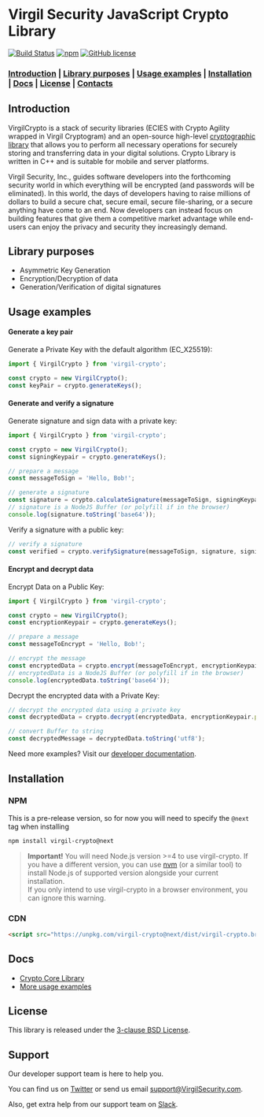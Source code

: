 # Virgil Security JavaScript Crypto Library 
[![Build Status](https://travis-ci.org/VirgilSecurity/virgil-crypto-javascript.svg?branch=v2_0)](https://travis-ci.org/VirgilSecurity/virgil-crypto-javascript) 
[![npm](https://img.shields.io/npm/v/virgil-crypto.svg)](https://www.npmjs.com/package/virgil-crypto)
[![GitHub license](https://img.shields.io/badge/license-BSD%203--Clause-blue.svg)](https://github.com/VirgilSecurity/virgil/blob/master/LICENSE)

### [Introduction](#introduction) | [Library purposes](#library-purposes) | [Usage examples](#usage-examples) | [Installation](#installation) | [Docs](#docs) | [License](#license) | [Contacts](#support)

## Introduction
VirgilCrypto is a stack of security libraries (ECIES with Crypto Agility wrapped in Virgil Cryptogram) and an open-source high-level [cryptographic library](https://github.com/VirgilSecurity/virgil-crypto) that allows you to perform all necessary operations for securely storing and transferring data in your digital solutions. Crypto Library is written in C++ and is suitable for mobile and server platforms.

Virgil Security, Inc., guides software developers into the forthcoming security world in which everything will be encrypted (and passwords will be eliminated). In this world, the days of developers having to raise millions of dollars to build a secure chat, secure email, secure file-sharing, or a secure anything have come to an end. Now developers can instead focus on building features that give them a competitive market advantage while end-users can enjoy the privacy and security they increasingly demand.

## Library purposes
* Asymmetric Key Generation
* Encryption/Decryption of data
* Generation/Verification of digital signatures

## Usage examples

#### Generate a key pair

Generate a Private Key with the default algorithm (EC_X25519):

```javascript
import { VirgilCrypto } from 'virgil-crypto';

const crypto = new VirgilCrypto();
const keyPair = crypto.generateKeys();
```

#### Generate and verify a signature

Generate signature and sign data with a private key:

```javascript
import { VirgilCrypto } from 'virgil-crypto';

const crypto = new VirgilCrypto();
const signingKeypair = crypto.generateKeys();

// prepare a message
const messageToSign = 'Hello, Bob!';

// generate a signature
const signature = crypto.calculateSignature(messageToSign, signingKeypair.privateKey);
// signature is a NodeJS Buffer (or polyfill if in the browser)
console.log(signature.toString('base64'));
```

Verify a signature with a public key:

```javascript
// verify a signature
const verified = crypto.verifySignature(messageToSign, signature, signingKeypair.publicKey);
```

#### Encrypt and decrypt data

Encrypt Data on a Public Key:

```javascript
import { VirgilCrypto } from 'virgil-crypto';

const crypto = new VirgilCrypto();
const encryptionKeypair = crypto.generateKeys();

// prepare a message
const messageToEncrypt = 'Hello, Bob!';

// encrypt the message
const encryptedData = crypto.encrypt(messageToEncrypt, encryptionKeypair.publicKey);
// encryptedData is a NodeJS Buffer (or polyfill if in the browser)
console.log(encryptedData.toString('base64'));
```

Decrypt the encrypted data with a Private Key:

```javascript
// decrypt the encrypted data using a private key
const decryptedData = crypto.decrypt(encryptedData, encryptionKeypair.privateKey);

// convert Buffer to string
const decryptedMessage = decryptedData.toString('utf8');
```

Need more examples? Visit our [developer documentation](https://developer.virgilsecurity.com/docs/how-to#cryptography).
  
## Installation

### NPM

This is a pre-release version, so for now you will need to specify the `@next` tag when installing

```sh
npm install virgil-crypto@next
```

> **Important!** You will need Node.js version >=4 to use virgil-crypto.
If you have a different version, you can use [nvm](https://github.com/creationix/nvm) 
(or a similar tool) to install Node.js of supported version alongside your current installation.  
If you only intend to use virgil-crypto in a browser environment, you can ignore this warning.

### CDN

```html
<script src="https://unpkg.com/virgil-crypto@next/dist/virgil-crypto.browser.umd.min.js"></script>
```

## Docs
- [Crypto Core Library](https://github.com/VirgilSecurity/virgil-crypto)
- [More usage examples](https://developer.virgilsecurity.com/docs/how-to#cryptography)

## License
This library is released under the [3-clause BSD License](LICENSE).

## Support
Our developer support team is here to help you.

You can find us on [Twitter](https://twitter.com/VirgilSecurity) or send us email support@VirgilSecurity.com.

Also, get extra help from our support team on [Slack](https://join.slack.com/t/VirgilSecurity/shared_invite/enQtMjg4MDE4ODM3ODA4LTc2OWQwOTQ3YjNhNTQ0ZjJiZDc2NjkzYjYxNTI0YzhmNTY2ZDliMGJjYWQ5YmZiOGU5ZWEzNmJiMWZhYWVmYTM).
